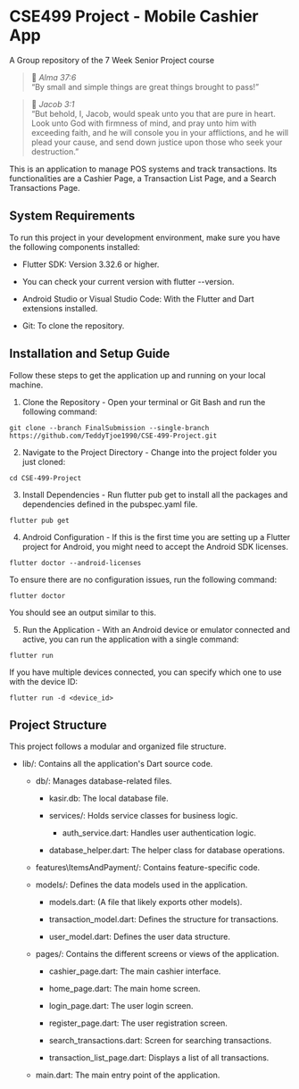 # CSE499 Project - Mobile Cashier App
A Group repository of the 7 Week Senior Project course

> 📖 *Alma 37:6*  
> “By small and simple things are great things brought to pass!”

> 📖 *Jacob 3:1*  
> “But behold, I, Jacob, would speak unto you that are pure in heart. Look unto God with firmness of mind, and pray unto him with exceeding faith, and he will console you in your afflictions, and he will plead your cause, and send down justice upon those who seek your destruction.”

This is an application to manage POS systems and track transactions. Its functionalities are a Cashier Page, a Transaction List Page, and a Search Transactions Page.

## System Requirements

To run this project in your development environment, make sure you have the following components installed:

- Flutter SDK: Version 3.32.6 or higher.

- You can check your current version with flutter --version.

- Android Studio or Visual Studio Code: With the Flutter and Dart extensions installed.

- Git: To clone the repository.

## Installation and Setup Guide

Follow these steps to get the application up and running on your local machine.

1. Clone the Repository - Open your terminal or Git Bash and run the following command:

```
git clone --branch FinalSubmission --single-branch https://github.com/TeddyTjoe1990/CSE-499-Project.git
```

2. Navigate to the Project Directory - Change into the project folder you just cloned:

```
cd CSE-499-Project
```

3. Install Dependencies - Run flutter pub get to install all the packages and dependencies defined in the pubspec.yaml file.

```
flutter pub get
```

4. Android Configuration - If this is the first time you are setting up a Flutter project for Android, you might need to accept the Android SDK licenses.

```
flutter doctor --android-licenses
```

To ensure there are no configuration issues, run the following command:

```
flutter doctor
```

You should see an output similar to this.

5. Run the Application - With an Android device or emulator connected and active, you can run the application with a single command:

```
flutter run
```

If you have multiple devices connected, you can specify which one to use with the device ID:

```
flutter run -d <device_id>
```

## Project Structure

This project follows a modular and organized file structure.

- lib/: Contains all the application's Dart source code.

    - db/: Manages database-related files.

        - kasir.db: The local database file.

        - services/: Holds service classes for business logic.

            - auth_service.dart: Handles user authentication logic.

        - database_helper.dart: The helper class for database operations.

    - features\ItemsAndPayment/: Contains feature-specific code.

    - models/: Defines the data models used in the application.

        - models.dart: (A file that likely exports other models).

        - transaction_model.dart: Defines the structure for transactions.

        - user_model.dart: Defines the user data structure.

    - pages/: Contains the different screens or views of the application.

        - cashier_page.dart: The main cashier interface.

        - home_page.dart: The main home screen.

        - login_page.dart: The user login screen.

        - register_page.dart: The user registration screen.

        - search_transactions.dart: Screen for searching transactions.

        - transaction_list_page.dart: Displays a list of all transactions.

    - main.dart: The main entry point of the application.
